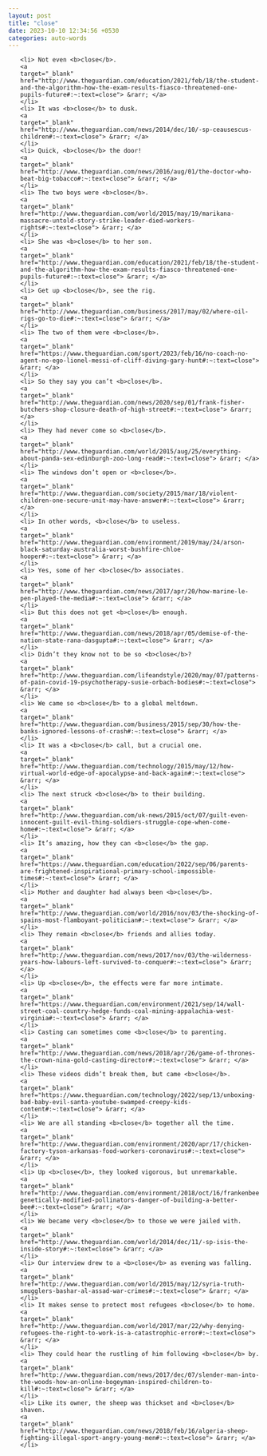 ```yaml
---
layout: post
title: "close"
date: 2023-10-10 12:34:56 +0530
categories: auto-words
---
```

<ol>

    <li> Not even <b>close</b>.
    <a 
    target="_blank" 
    href="http://www.theguardian.com/education/2021/feb/18/the-student-and-the-algorithm-how-the-exam-results-fiasco-threatened-one-pupils-future#:~:text=close"> &rarr; </a>
    </li>
    <li> It was <b>close</b> to dusk.
    <a 
    target="_blank" 
    href="http://www.theguardian.com/news/2014/dec/10/-sp-ceausescus-children#:~:text=close"> &rarr; </a>
    </li>
    <li> Quick, <b>close</b> the door!
    <a 
    target="_blank" 
    href="http://www.theguardian.com/news/2016/aug/01/the-doctor-who-beat-big-tobacco#:~:text=close"> &rarr; </a>
    </li>
    <li> The two boys were <b>close</b>.
    <a 
    target="_blank" 
    href="http://www.theguardian.com/world/2015/may/19/marikana-massacre-untold-story-strike-leader-died-workers-rights#:~:text=close"> &rarr; </a>
    </li>
    <li> She was <b>close</b> to her son.
    <a 
    target="_blank" 
    href="http://www.theguardian.com/education/2021/feb/18/the-student-and-the-algorithm-how-the-exam-results-fiasco-threatened-one-pupils-future#:~:text=close"> &rarr; </a>
    </li>
    <li> Get up <b>close</b>, see the rig.
    <a 
    target="_blank" 
    href="http://www.theguardian.com/business/2017/may/02/where-oil-rigs-go-to-die#:~:text=close"> &rarr; </a>
    </li>
    <li> The two of them were <b>close</b>.
    <a 
    target="_blank" 
    href="https://www.theguardian.com/sport/2023/feb/16/no-coach-no-agent-no-ego-lionel-messi-of-cliff-diving-gary-hunt#:~:text=close"> &rarr; </a>
    </li>
    <li> So they say you can’t <b>close</b>.
    <a 
    target="_blank" 
    href="http://www.theguardian.com/news/2020/sep/01/frank-fisher-butchers-shop-closure-death-of-high-street#:~:text=close"> &rarr; </a>
    </li>
    <li> They had never come so <b>close</b>.
    <a 
    target="_blank" 
    href="http://www.theguardian.com/world/2015/aug/25/everything-about-panda-sex-edinburgh-zoo-long-read#:~:text=close"> &rarr; </a>
    </li>
    <li> The windows don’t open or <b>close</b>.
    <a 
    target="_blank" 
    href="http://www.theguardian.com/society/2015/mar/18/violent-children-one-secure-unit-may-have-answer#:~:text=close"> &rarr; </a>
    </li>
    <li> In other words, <b>close</b> to useless.
    <a 
    target="_blank" 
    href="http://www.theguardian.com/environment/2019/may/24/arson-black-saturday-australia-worst-bushfire-chloe-hooper#:~:text=close"> &rarr; </a>
    </li>
    <li> Yes, some of her <b>close</b> associates.
    <a 
    target="_blank" 
    href="http://www.theguardian.com/news/2017/apr/20/how-marine-le-pen-played-the-media#:~:text=close"> &rarr; </a>
    </li>
    <li> But this does not get <b>close</b> enough.
    <a 
    target="_blank" 
    href="http://www.theguardian.com/news/2018/apr/05/demise-of-the-nation-state-rana-dasgupta#:~:text=close"> &rarr; </a>
    </li>
    <li> Didn’t they know not to be so <b>close</b>?
    <a 
    target="_blank" 
    href="http://www.theguardian.com/lifeandstyle/2020/may/07/patterns-of-pain-covid-19-psychotherapy-susie-orbach-bodies#:~:text=close"> &rarr; </a>
    </li>
    <li> We came so <b>close</b> to a global meltdown.
    <a 
    target="_blank" 
    href="http://www.theguardian.com/business/2015/sep/30/how-the-banks-ignored-lessons-of-crash#:~:text=close"> &rarr; </a>
    </li>
    <li> It was a <b>close</b> call, but a crucial one.
    <a 
    target="_blank" 
    href="http://www.theguardian.com/technology/2015/may/12/how-virtual-world-edge-of-apocalypse-and-back-again#:~:text=close"> &rarr; </a>
    </li>
    <li> The next struck <b>close</b> to their building.
    <a 
    target="_blank" 
    href="http://www.theguardian.com/uk-news/2015/oct/07/guilt-even-innocent-guilt-evil-thing-soldiers-struggle-cope-when-come-home#:~:text=close"> &rarr; </a>
    </li>
    <li> It’s amazing, how they can <b>close</b> the gap.
    <a 
    target="_blank" 
    href="https://www.theguardian.com/education/2022/sep/06/parents-are-frightened-inspirational-primary-school-impossible-times#:~:text=close"> &rarr; </a>
    </li>
    <li> Mother and daughter had always been <b>close</b>.
    <a 
    target="_blank" 
    href="http://www.theguardian.com/world/2016/nov/03/the-shocking-of-spains-most-flamboyant-politician#:~:text=close"> &rarr; </a>
    </li>
    <li> They remain <b>close</b> friends and allies today.
    <a 
    target="_blank" 
    href="http://www.theguardian.com/news/2017/nov/03/the-wilderness-years-how-labours-left-survived-to-conquer#:~:text=close"> &rarr; </a>
    </li>
    <li> Up <b>close</b>, the effects were far more intimate.
    <a 
    target="_blank" 
    href="https://www.theguardian.com/environment/2021/sep/14/wall-street-coal-country-hedge-funds-coal-mining-appalachia-west-virginia#:~:text=close"> &rarr; </a>
    </li>
    <li> Casting can sometimes come <b>close</b> to parenting.
    <a 
    target="_blank" 
    href="http://www.theguardian.com/news/2018/apr/26/game-of-thrones-the-crown-nina-gold-casting-director#:~:text=close"> &rarr; </a>
    </li>
    <li> These videos didn’t break them, but came <b>close</b>.
    <a 
    target="_blank" 
    href="https://www.theguardian.com/technology/2022/sep/13/unboxing-bad-baby-evil-santa-youtube-swamped-creepy-kids-content#:~:text=close"> &rarr; </a>
    </li>
    <li> We are all standing <b>close</b> together all the time.
    <a 
    target="_blank" 
    href="http://www.theguardian.com/environment/2020/apr/17/chicken-factory-tyson-arkansas-food-workers-coronavirus#:~:text=close"> &rarr; </a>
    </li>
    <li> Up <b>close</b>, they looked vigorous, but unremarkable.
    <a 
    target="_blank" 
    href="http://www.theguardian.com/environment/2018/oct/16/frankenbees-genetically-modified-pollinators-danger-of-building-a-better-bee#:~:text=close"> &rarr; </a>
    </li>
    <li> We became very <b>close</b> to those we were jailed with.
    <a 
    target="_blank" 
    href="http://www.theguardian.com/world/2014/dec/11/-sp-isis-the-inside-story#:~:text=close"> &rarr; </a>
    </li>
    <li> Our interview drew to a <b>close</b> as evening was falling.
    <a 
    target="_blank" 
    href="http://www.theguardian.com/world/2015/may/12/syria-truth-smugglers-bashar-al-assad-war-crimes#:~:text=close"> &rarr; </a>
    </li>
    <li> It makes sense to protect most refugees <b>close</b> to home.
    <a 
    target="_blank" 
    href="http://www.theguardian.com/world/2017/mar/22/why-denying-refugees-the-right-to-work-is-a-catastrophic-error#:~:text=close"> &rarr; </a>
    </li>
    <li> They could hear the rustling of him following <b>close</b> by.
    <a 
    target="_blank" 
    href="http://www.theguardian.com/news/2017/dec/07/slender-man-into-the-woods-how-an-online-bogeyman-inspired-children-to-kill#:~:text=close"> &rarr; </a>
    </li>
    <li> Like its owner, the sheep was thickset and <b>close</b> shaven.
    <a 
    target="_blank" 
    href="http://www.theguardian.com/news/2018/feb/16/algeria-sheep-fighting-illegal-sport-angry-young-men#:~:text=close"> &rarr; </a>
    </li>